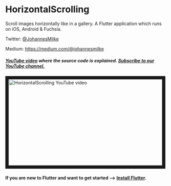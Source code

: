 # HorizontalScrolling

Scroll images horizontally like in a gallery. A Flutter application which runs on iOS, Android & Fuchsia.


Twitter: [@JohannesMilke](https://twitter.com/JohannesMilke "Twitter Johannes Milke")

Medium: https://medium.com/@johannesmilke 

##### [YouTube video](http://www.youtube.com/watch?v=K_PP3kUvXnE "Youtube Johannes Milke") where the *source code* is explained. [Subscribe to our YouTube channel.](http://www.youtube.com/channel/UC0FD2apauvegCcsvqIBceLA?sub_confirmation=1 "YouTube Subscribe Johannes Milke")  
<a href="http://www.youtube.com/watch?feature=player_embedded&v=K_PP3kUvXnE
" target="_blank"><img src="http://img.youtube.com/vi/K_PP3kUvXnE/maxresdefault.jpg" 
alt="HorizontalScrolling YouTube video" width="480" height="270" border="10" /></a>

#### If you are new to Flutter and want to get started --> [Install Flutter](https://flutter.io/docs/get-started/install "Install Flutter").
